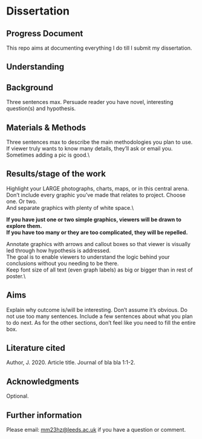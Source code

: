 # Dissertation
## Progress Document
This repo aims at documenting everything I do till I submit my dissertation.

## Understanding

## Background
Three sentences max. Persuade reader you have novel, interesting question(s) and hypothesis.

## Materials & Methods
Three sentences max to describe the main methodologies you plan to use.\
If viewer truly wants to know many details, they’ll ask or email you.\
Sometimes adding a pic is good.\

## Results/stage of the work
Highlight your LARGE photographs, charts, maps, or in this central arena.\
Don’t include every graphic you’ve made that relates to project. Choose one. Or two.\
And separate graphics with plenty of white space.\

**If you have just one or two simple graphics, viewers will be drawn to explore them.**\
**If you have too many or they are too complicated, they will be repelled.**

Annotate graphics with arrows and callout boxes so that viewer is visually led through
how hypothesis is addressed.\
The goal is to enable viewers to understand the logic behind your conclusions without you
needing to be there.\
Keep font size of all text (even graph labels) as big or bigger than in rest of poster.\

## Aims
Explain why outcome is/will be interesting. Don’t assume it’s obvious.
Do not use too many sentences. Include a few sentences about what you plan to
do next. As for the other sections, don’t feel like you need to fill the entire
box. 

## Literature cited 
Author, J. 2020. Article title.
Journal of bla bla 1:1-2.

## Acknowledgments
Optional.

## Further information
Please email: mm23hz@leeds.ac.uk if you have a question or comment.
